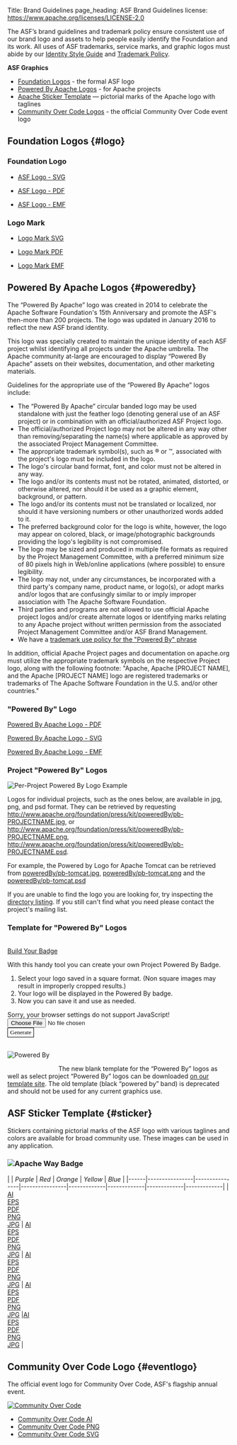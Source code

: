 Title: Brand Guidelines
page_heading: ASF Brand Guidelines
license: https://www.apache.org/licenses/LICENSE-2.0

The ASF’s brand guidelines and trademark policy ensure consistent use of our brand logo and assets to help people easily identify the Foundation and its work. All uses of ASF trademarks, service marks, and graphic logos must abide by our [Identity Style Guide](/foundation/press/kit/ApacheFoundation_StyleGuide.pdf) and [Trademark Policy](/foundation/marks/).

**ASF Graphics**
*   [Foundation Logos](#logo) - the formal ASF logo
*   [Powered By Apache Logos](#poweredby) - for Apache projects
*   [Apache Sticker Template](#sticker) — pictorial marks of the Apache logo with taglines
*   [Community Over Code Logos](#eventlogo) - the official Community Over Code event logo

## Foundation Logos {#logo}

### Foundation Logo 

*   [ASF Logo - SVG](asf_logo_wide.svg)

*   [ASF Logo - PDF](asf_logo_wide.pdf)

*   [ASF Logo - EMF](asf_logo_wide.emf)

### Logo Mark 

*   [Logo Mark SVG](feather.svg)

*   [Logo Mark PDF](feather.pdf)

*   [Logo Mark EMF](feather.emf)

## Powered By Apache Logos  {#poweredby}

The “Powered By Apache” logo was created in 2014 to celebrate the Apache Software Foundation's 15th Anniversary and promote the ASF's then-more than 200 projects. The logo was updated in January 2016 to reflect the new ASF brand identity.

This logo was specially created to maintain the unique identity of each ASF project whilst identifying all projects under the Apache umbrella. The Apache community at-large are encouraged to display “Powered By Apache” assets on their websites, documentation, and other marketing materials.

Guidelines for the appropriate use of the “Powered By Apache” logos include:

*   The “Powered By Apache” circular banded logo may be used standalone with just the feather logo (denoting general use of an ASF project) or in combination with an official/authorized ASF Project logo.
*   The official/authorized Project logo may not be altered in any way other than removing/separating the name(s) where applicable as approved by the associated Project Management Committee.
*   The appropriate trademark symbol(s), such as ® or ™, associated with the project's logo must be included in the logo.
*   The logo's circular band format, font, and color must not be altered in any way.
*   The logo and/or its contents must not be rotated, animated, distorted, or otherwise altered, nor should it be used as a graphic element, background, or pattern.
*   The logo and/or its contents must not be translated or localized, nor should it have versioning numbers or other unauthorized words added to it.
*   The preferred background color for the logo is white, however, the logo may appear on colored, black, or image/photographic backgrounds providing the logo's legibility is not compromised.
*   The logo may be sized and produced in multiple file formats as required by the Project Management Committee, with a preferred minimum size of 80 pixels high in Web/online applications (where possible) to ensure legibility.
*   The logo may not, under any circumstances, be incorporated with a third party's company name, product name, or logo(s), or adopt marks and/or logos that are confusingly similar to or imply improper association with The Apache Software Foundation.
*   Third parties and programs are not allowed to use official Apache project logos and/or create alternate logos or identifying marks relating to any Apache project without written permission from the associated Project Management Committee and/or ASF Brand Management.
*   We have a [trademark use policy for the "Powered By" phrase][1]

In addition, official Apache Project pages and documentation on apache.org must utilize the appropriate trademark symbols on the respective Project logo, along with the following footnote: "Apache, Apache [PROJECT NAME], and the Apache [PROJECT NAME] logo are registered trademarks or trademarks of The Apache Software Foundation in the U.S. and/or other countries."

### "Powered By" Logo  

[Powered By Apache Logo - PDF](poweredBy/Apache_PoweredBy.pdf)

[Powered By Apache Logo - SVG](poweredBy/Apache_PoweredBy.svg)

[Powered By Apache Logo - EMF](poweredBy/Apache_PoweredBy.emf)

### Project "Powered By" Logos 

![Per-Project Powered By Logo Example][2]

Logos for individual projects, such as the ones below, are available in jpg, png, and psd format. They can be retrieved by requesting http://www.apache.org/foundation/press/kit/poweredBy/pb-PROJECTNAME.jpg, or http://www.apache.org/foundation/press/kit/poweredBy/pb-PROJECTNAME.png, http://www.apache.org/foundation/press/kit/poweredBy/pb-PROJECTNAME.psd.

For example, the Powered by Logo for Apache Tomcat can be retrieved from [poweredBy/pb-tomcat.jpg](poweredBy/pb-tomcat.jpg), [poweredBy/pb-tomcat.png](poweredBy/pb-tomcat.png) and the [poweredBy/pb-tomcat.psd](poweredBy/pb-tomcat.psd)

If you are unable to find the logo you are looking for, try inspecting the [directory listing](poweredBy). If you still can't find what you need please contact the project's mailing list.

### Template for "Powered By" Logos 

<br />
<a class="btn btn-primary" role="button" data-toggle="collapse" href="#buildPoweredByBadge" aria-expanded="false" aria-controls="buildPoweredByBadge">Build Your Badge</a>
<div class="collapse" id="buildPoweredByBadge">
    <div class="well">
        <style type="text/css">
            canvas#canvas_poweredBy_1,
            canvas#canvas_poweredBy_2,
            canvas#canvas_poweredBy_3  {
                display: none;
            }
            .poweredBy_canvas_container img  {
                margin: 0 20px 20px 0;
                float: left;
                max-width: 350px;
            }
            input#btnLoad  {
                padding: 2px 5px;
                background: white;
                border: thin solid black;
                font-family: "Super Grotesk";
            }
        </style>
        <div id="PoweredByOverlay">
            <p>With this handy tool you can create your own Project Powered By Badge.</p>
            <ol>
                <li>Select your logo saved in a square format. (Non square images may result in improperly cropped results.)</li>
                <li>Your logo will be displayed in the Powered By badge.</li>
                <li>Now you can save it and use as needed.</li>
            </ol>
            <!-- Change the js-files path here -->
            <script type="text/javascript" src="overlays/poweredBy-overlay.js"></script>
            <noscript>Sorry, your browser settings do not support JavaScript!</noscript>
            <form action="#" id="poweredBy_form" onsubmit="return false;">
                <input id="poweredByImgFile" type="file" />
                <br />
                <input
                id="btnLoad"
                onclick="loadPoweredByImage();"
                type="button"
                value="Generate"
                />&nbsp;
            </form>
            <br />
            <div class="poweredBy_canvas_container">
                <canvas id="canvas_poweredBy_1"></canvas>
                <img alt="Powered By" id="img_poweredBy_1" src="" />
            </div>
            <div class="clearfix">&nbsp;</div>
        </div>
    </div>
</div>

The new blank template for the “Powered By” logos as well as select project “Powered By” logos can be downloaded [on our template site](./poweredBy/powered-by-template-2019). The old template (black “powered by” band) is deprecated and should not be used for any current graphics use.

## ASF Sticker Template  {#sticker}

Stickers containing pictorial marks of the ASF logo with various taglines and colors are available for broad community use. These images can be used in any application.

### ![Apache Way Badge](ASF_Badge_apacheway-purple.png)

|      |     *Purple*     |   *Red*   |     *Orange*     |    *Yellow*   |    *Blue*   |
|------|----------------|----------------|----------------|-------------|-------------|-------------|-------------|
| [AI](img/ASF_Badge_apacheway-purple.ai)<br />[EPS](img/ASF_Badge_apacheway-purple.eps)<br />[PDF](img/ASF_Badge_apacheway-purple.pdf)<br />[PNG](img/ASF_Badge_apacheway-purple.png)<br />[JPG](img/ASF_Badge_apacheway-purple.jpg) | [AI](img/ASF_Badge_apacheway-red.ai)<br />[EPS](img/ASF_Badge_apacheway-red.eps)<br />[PDF](img/ASF_Badge_apacheway-red.pdf)<br />[PNG](img/ASF_Badge_apacheway-red.png)<br />[JPG](img/ASF_Badge_apacheway-red.jpg) | [AI](img/ASF_Badge_apacheway-orange.ai)<br />[EPS](img/ASF_Badge_apacheway-orange.eps)<br />[PDF](img/ASF_Badge_apacheway-orange.pdf)<br />[PNG](img/ASF_Badge_apacheway-orange.png)<br />[JPG](img/ASF_Badge_apacheway-orange.jpg) | [AI](img/ASF_Badge_apacheway-yellow.ai)<br />[EPS](img/ASF_Badge_apacheway-yellow.eps)<br />[PDF](img/ASF_Badge_apacheway-yellow.pdf)<br />[PNG](img/ASF_Badge_apacheway-yellow.png)<br />[JPG](img/ASF_Badge_apacheway-yellow.jpg) |[AI](img/ASF_Badge_apacheway-blue.ai)<br />[EPS](img/ASF_Badge_apacheway-blue.eps)<br />[PDF](img/ASF_Badge_apacheway-blue.pdf)<br />[PNG](img/ASF_Badge_apacheway-blue.png)<br />[JPG](img/ASF_Badge_apacheway-blue.jpg) |

[1]: /foundation/marks/faq/#poweredby
[2]: /foundation/press/kit/poweredBy/old-template-before-march-2019/Template.PNG "Per-Project Powered By Logo Example"

## Community Over Code Logo  {#eventlogo}

The official event logo for Community Over Code, ASF's flagship annual event.

[![Community Over Code](community_over_code_logo.png)](community_over_code_logo.png)

*   [Community Over Code AI](community_over_code_logo.ai)
*   [Community Over Code PNG](community_over_code_logo.png)
*   [Community Over Code SVG](community_over_code_logo.svg)
